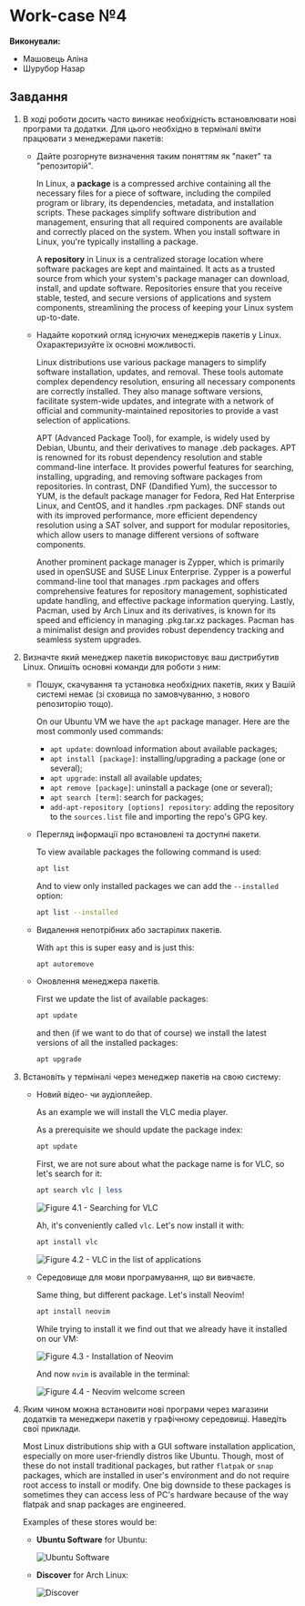 # Work-case №4

**Виконували:**

- Машовець Аліна
- Шурубор Назар

## Завдання

1. В ході роботи досить часто виникає необхідність встановлювати нові програми та додатки. Для цього необхідно в терміналі вміти працювати з менеджерами пакетів:
    - Дайте розгорнуте визначення таким поняттям як "пакет" та "репозиторій".

        In Linux, a **package** is a compressed archive containing all the necessary files for a piece of software, including the compiled program or library, its dependencies, metadata, and installation scripts. These packages simplify software distribution and management, ensuring that all required components are available and correctly placed on the system. When you install software in Linux, you're typically installing a package.

        A **repository** in Linux is a centralized storage location where software packages are kept and maintained. It acts as a trusted source from which your system's package manager can download, install, and update software. Repositories ensure that you receive stable, tested, and secure versions of applications and system components, streamlining the process of keeping your Linux system up-to-date.

    - Надайте короткий огляд існуючих менеджерів пакетів у Linux. Охарактеризуйте їх основні можливості.

        Linux distributions use various package managers to simplify software installation, updates, and removal. These tools automate complex dependency resolution, ensuring all necessary components are correctly installed. They also manage software versions, facilitate system-wide updates, and integrate with a network of official and community-maintained repositories to provide a vast selection of applications.

        APT (Advanced Package Tool), for example, is widely used by Debian, Ubuntu, and their derivatives to manage .deb packages. APT is renowned for its robust dependency resolution and stable command-line interface. It provides powerful features for searching, installing, upgrading, and removing software packages from repositories. In contrast, DNF (Dandified Yum), the successor to YUM, is the default package manager for Fedora, Red Hat Enterprise Linux, and CentOS, and it handles .rpm packages. DNF stands out with its improved performance, more efficient dependency resolution using a SAT solver, and support for modular repositories, which allow users to manage different versions of software components.

        Another prominent package manager is Zypper, which is primarily used in openSUSE and SUSE Linux Enterprise. Zypper is a powerful command-line tool that manages .rpm packages and offers comprehensive features for repository management, sophisticated update handling, and effective package information querying. Lastly, Pacman, used by Arch Linux and its derivatives, is known for its speed and efficiency in managing .pkg.tar.xz packages. Pacman has a minimalist design and provides robust dependency tracking and seamless system upgrades.

2. Визначте який менеджер пакетів використовує ваш дистрибутив Linux. Опишіть основні команди для роботи з ним:

    - Пошук, скачування та установка необхідних пакетів, яких у Вашій системі немає (зі сховища по замовчуванню, з нового репозиторію тощо).

        On our Ubuntu VM we have the `apt` package manager. Here are the most commonly used commands:

        - `apt update`: download information about available packages;
        - `apt install [package]`: installing/upgrading a package (one or several);
        - `apt upgrade`: install all available updates;
        - `apt remove [package]`: uninstall a package (one or several);
        - `apt search [term]`: search for packages;
        - `add-apt-repository [options] repository`: adding the repository to the `sources.list` file and importing the repo's GPG key.

    - Перегляд інформації про встановлені та доступні пакети.

        To view available packages the following command is used:

        ```sh
        apt list
        ```

        And to view only installed packages we can add the `--installed` option:

        ```sh
        apt list --installed
        ```

    - Видалення непотрібних або застарілих пакетів.

        With `apt` this is super easy and is just this:

        ```sh
        apt autoremove
        ```

    - Оновлення менеджера пакетів.

        First we update the list of available packages:

        ```sh
        apt update
        ```

        and then (if we want to do that of course) we install the latest versions of all the installed packages:

        ```sh
        apt upgrade
        ```

3. Встановіть у терміналі через менеджер пакетів на свою систему:
    - Новий відео- чи аудіоплейер.

        As an example we will install the VLC media player.

        As a prerequisite we should update the package index:

        ```sh
        apt update
        ```

        First, we are not sure about what the package name is for VLC, so let's search for it:

        ```sh
        apt search vlc | less
        ```

        ![Figure 4.1 - Searching for VLC](./assets/figure-4.1.png)

        Ah, it's conveniently called `vlc`. Let's now install it with:

        ```sh
        apt install vlc
        ```

        ![Figure 4.2 - VLC in the list of applications](./assets/figure-4.2.png)

    - Середовище для мови програмування, що ви вивчаєте.

        Same thing, but different package. Let's install Neovim!

        ```sh
        apt install neovim
        ```

        While trying to install it we find out that we already have it installed on our VM:

        ![Figure 4.3 - Installation of Neovim](./assets/figure-4.3.png)

        And now `nvim` is available in the terminal:

        ![Figure 4.4 - Neovim welcome screen](./assets/figure-4.4.png)

4. Яким чином можна встановити нові програми через магазини додатків та менеджери пакетів у графічному середовищі. Наведіть свої приклади.

    Most Linux distributions ship with a GUI software installation application, especially on more
    user-friendly distros like Ubuntu. Though, most of these do not install traditional packages,
    but rather `flatpak` or `snap` packages, which are installed in user's environment and do not
    require root access to install or modify. One big downside to these packages is sometimes they
    can access less of PC's hardware because of the way flatpak and snap packages are engineered.

    Examples of these stores would be:

    - **Ubuntu Software** for Ubuntu:

        ![Ubuntu Software](./assets/store-ubuntu-software.png)

    - **Discover** for Arch Linux:

        ![Discover](./assets/store-discover.png)
